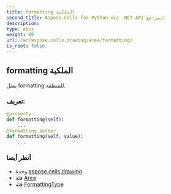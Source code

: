 ```yaml
---
title: formatting الملكية
second_title: Aspose.Cells for Python via .NET API المراجع
description:
type: docs
weight: 60
url: /ar/aspose.cells.drawing/area/formatting/
is_root: false
---
```

##  formatting الملكية

يمثل formatting للمنطقة.
###  تعريف:
```python
@property
def formatting(self):
    ...
@formatting.setter
def formatting(self, value):
    ...
```

###  أنظر أيضا
* وحدة [aspose.cells.drawing](../../)
* فئة [Area](/cells/python-net/ar/aspose.cells.drawing/area)
* فئة [FormattingType](/cells/python-net/ar/aspose.cells.charts/formattingtype)

